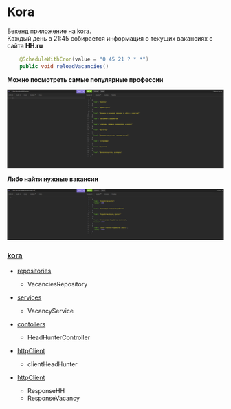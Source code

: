 # Kora
Бекенд приложение на [kora](https://tinkoff.github.io/kora/examples/hello-world/).  
Каждый день в 21:45 собирается информация о текущих вакансиях с сайта **HH.ru**

```java
    @ScheduleWithCron(value = "0 45 21 ? * *")
    public void reloadVacancies() 
```

**Можно посмотреть самые популярные профессии** 

![](img/10.png)

**Либо найти нужные вакансии**

![](img/find.png)


### [kora](kora)
- [repositories](kora/src/main/java/org/example/repositories) 
    - VacanciesRepository

- [services](kora/src/main/java/org/example/service)
    - VacancyService


- [contollers](kora/src/main/java/org/example/controllers)
    - HeadHunterController

- [httpClient](kora/src/main/java/org/example/httpClient) 
    - clientHeadHunter

- [httpClient](kora/src/main/java/org/example/dto)
  - ResponseHH
  - ResponseVacancy